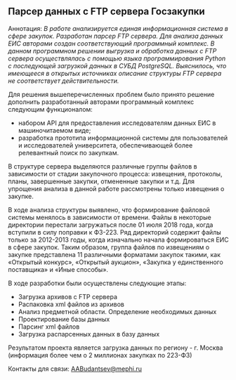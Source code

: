 ## Парсер данных с FTP сервера Госзакупки
  
  Аннотация: _В работе анализируется единая информационная система в сфере закупок. Разработан парсер FTP сервера. Для анализа данных ЕИС авторами создан соответствующий программный комплекс. В данном программном решении выгрузка и обработка данных с FTP сервера осуществлялась с помощью языка программирования Python с последующей загрузкой данных в СУБД PostgreSQL. Выяснилось, что имеющееся в открытых источниках описание структуры FTP сервера не соответствует действительности._

  Для решения вышеперечисленных проблем было принято решение дополнить разработанный авторами программный комплекс следующим функционалом:
 - набором API для предоставления исследователям данных ЕИС в машиночитаемом виде;  
 - разработка прототипа информационной системы для пользователей и исследователей университета, обеспечивающей более релевантный поиск по закупкам.
 
  В структуре сервера выделяются различные группы файлов в зависимости от стадии закупочного процесса: извещения, протоколы, планы, завершенные закупки, отмененные закупки и т.д. Для упрощения анализа в данной работе рассмотрены только извещения о закупке. 
  
   В ходе анализа структуры выявлено, что формирование файловой системы менялось в зависимости от времени. Файлы в некоторые директории перестали загружаться после 01 июля 2018 года, когда вступили в силу поправки к ФЗ-223. Ряд директорий содержит файлы только за 2012-2013 годы, когда изначально начала формироваться ЕИС в сфере закупок.  Таким образом, группа файлов по извещениям о закупке представлена 11 различными форматами закупок такими, как «Открытый конкурс», «Открытый аукцион», «Закупка у единственного поставщика» и «Иные способы». 
   
   В ходе разработки были осуществлены следующие этапы: 
   
   - Загрузка архивов с FTP сервера
   - Распаковка xml файлов из архивов
   - Анализ предметной области. Определение необходимых данных
   - Проектирование базы данных 
   - Парсинг xml файлов
   - Загрузка распарсенных данных в базу данных 
   
   Результатом проекта является загрузка данных по региону - г. Москва (информация более чем о 2 миллионах закупках по 223-ФЗ) 
   
   Контакты для связи: AABudantsev@mephi.ru 
